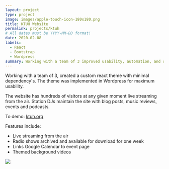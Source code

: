 ```yaml
---
layout: project
type: project
image: images/apple-touch-icon-180x180.png
title: KTUH Website
permalink: projects/ktuh
# All dates must be YYYY-MM-DD format!
date: 2020-02-08
labels:
  - React
  - Bootstrap
  - Wordpress
summary: Working with a team of 3 improved usability, automation, and scalability in a feature rich web application. 
---
```


Working with a team of 3, created a custom react theme with minimal dependency's. The theme was implemented in Wordpress for maximum usability.

The website has hundreds of visitors at any given moment live streaming from the air. Station DJs maintain the site with blog posts, music reviews, events and podcasts. 

To demo: <a href="ktuh.org">ktuh.org</a>

Features include:
  - Live streaming from the air
  - Radio shows archived and available for download for one week
  - Links Google Calendar to event page
  - Themed background videos
  
  
<img class="ui small left floated image" src="{{ site.baseurl }}/images/ktuh.png">
